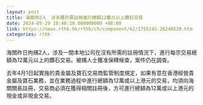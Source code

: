 ```yaml
---
layout: post
title: 海關拘2人　涉未獲所需註冊進行總額12萬元以上鑽石交易
date: 2024-05-29 18:48:10.000000000 +08:00
link: https://news.rthk.hk/rthk/ch/component/k2/1755245-20240529.htm
categories: rthk
---
```


海關昨日拘捕2人，涉及一間本地公司在沒有所需的註冊情況下，進行每宗交易總額為12萬元以上的鑽石交易。被捕人士獲准保釋候查，案件仍在調查。

去年4月1日起實施的貴金屬及寶石交易商監管制度規定，如果有意在香港經營貴金屬及寶石業務，並在業務過程中進行總額為12萬或以上港元的交易，均須向海關關長註冊，交易商必須在獲得相關註冊後，方可進行總額為12萬或以上港元的現金或非現金交易。
